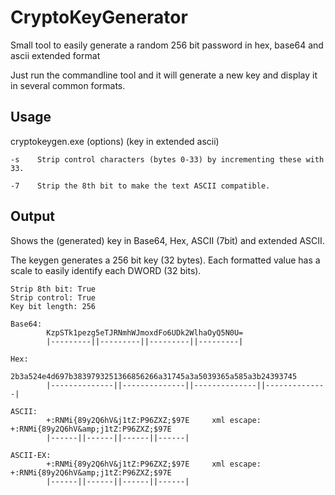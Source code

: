# CryptoKeyGenerator
Small tool to easily generate a random 256 bit password in hex, base64 and ascii extended format

Just run the commandline tool and it will generate a new key and display it in several common formats.

## Usage

cryptokeygen.exe (options) (key in extended ascii)

    -s    Strip control characters (bytes 0-33) by incrementing these with 33.
    
    -7    Strip the 8th bit to make the text ASCII compatible.

## Output

Shows the (generated) key in Base64, Hex, ASCII (7bit) and extended ASCII.

The keygen generates a 256 bit key (32 bytes). Each formatted value has a scale to easily identify each DWORD (32 bits).

```
Strip 8th bit: True
Strip control: True
Key bit length: 256

Base64:
        KzpSTk1pezg5eTJRNmhWJmoxdFo6UDk2WlhaOyQ5N0U=
        |---------||---------||---------||---------|

Hex:
        2b3a524e4d697b3839793251366856266a31745a3a5039365a585a3b24393745
        |--------------||--------------||--------------||--------------|

ASCII:
        +:RNMi{89y2Q6hV&j1tZ:P96ZXZ;$97E     xml escape: +:RNMi{89y2Q6hV&amp;j1tZ:P96ZXZ;$97E
        |------||------||------||------|

ASCII-EX:
        +:RNMi{89y2Q6hV&j1tZ:P96ZXZ;$97E     xml escape: +:RNMi{89y2Q6hV&amp;j1tZ:P96ZXZ;$97E
        |------||------||------||------|
```
